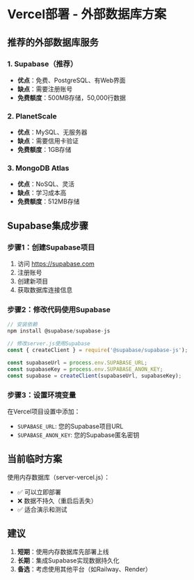 # Vercel部署 - 外部数据库方案

## 推荐的外部数据库服务

### 1. Supabase（推荐）
- **优点**：免费、PostgreSQL、有Web界面
- **缺点**：需要注册账号
- **免费额度**：500MB存储，50,000行数据

### 2. PlanetScale
- **优点**：MySQL、无服务器
- **缺点**：需要信用卡验证
- **免费额度**：1GB存储

### 3. MongoDB Atlas
- **优点**：NoSQL、灵活
- **缺点**：学习成本高
- **免费额度**：512MB存储

## Supabase集成步骤

### 步骤1：创建Supabase项目
1. 访问 https://supabase.com
2. 注册账号
3. 创建新项目
4. 获取数据库连接信息

### 步骤2：修改代码使用Supabase
```javascript
// 安装依赖
npm install @supabase/supabase-js

// 修改server.js使用Supabase
const { createClient } = require('@supabase/supabase-js');

const supabaseUrl = process.env.SUPABASE_URL;
const supabaseKey = process.env.SUPABASE_ANON_KEY;
const supabase = createClient(supabaseUrl, supabaseKey);
```

### 步骤3：设置环境变量
在Vercel项目设置中添加：
- `SUPABASE_URL`: 您的Supabase项目URL
- `SUPABASE_ANON_KEY`: 您的Supabase匿名密钥

## 当前临时方案

使用内存数据库（server-vercel.js）：
- ✅ 可以立即部署
- ❌ 数据不持久（重启后丢失）
- ✅ 适合演示和测试

## 建议

1. **短期**：使用内存数据库先部署上线
2. **长期**：集成Supabase实现数据持久化
3. **备选**：考虑使用其他平台（如Railway、Render）
